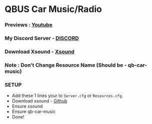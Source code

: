 # QBUS Car Music/Radio
### Previews : [Youtube](https://youtu.be/0efPWbqq8Go)

### My Discord Server - [DISCORD](https://discord.io/AFLAFW)

### Download Xsound - [Xsound](https://github.com/Xogy/xsound)

### Note : Don't Change Resource Name (Should be - qb-car-music)

### SETUP 
- Add these 1 lines your to `Server.cfg` or `Resources.cfg`.
- Download xsound - [Github](https://github.com/Xogy/xsound)
- Ensure xsound
- Ensure qb-car-music
- Done!
